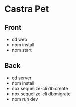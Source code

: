 # Castra Pet

## Front

- cd web
- npm install
- npm start

## Back

- cd server
- npm install
- npx sequelize-cli db:create
- npx sequelize-cli db:migrate
- npm run dev
